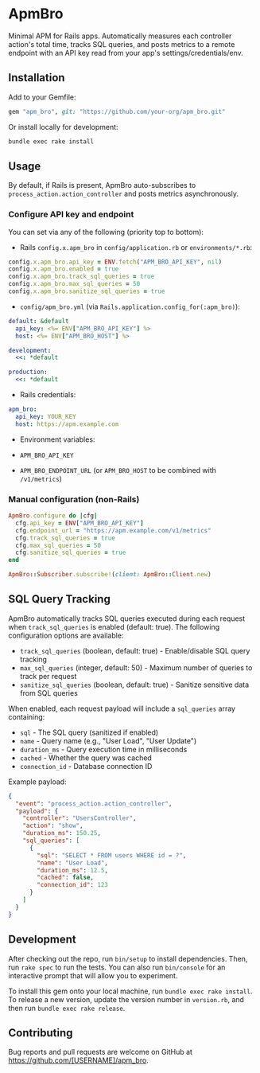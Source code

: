 # ApmBro

Minimal APM for Rails apps. Automatically measures each controller action's total time, tracks SQL queries, and posts metrics to a remote endpoint with an API key read from your app's settings/credentials/env.

## Installation

Add to your Gemfile:

```ruby
gem "apm_bro", git: "https://github.com/your-org/apm_bro.git"
```

Or install locally for development:

```bash
bundle exec rake install
```

## Usage

By default, if Rails is present, ApmBro auto-subscribes to `process_action.action_controller` and posts metrics asynchronously.

### Configure API key and endpoint

You can set via any of the following (priority top to bottom):

- Rails `config.x.apm_bro` in `config/application.rb` or `environments/*.rb`:

```ruby
config.x.apm_bro.api_key = ENV.fetch("APM_BRO_API_KEY", nil)
config.x.apm_bro.enabled = true
config.x.apm_bro.track_sql_queries = true
config.x.apm_bro.max_sql_queries = 50
config.x.apm_bro.sanitize_sql_queries = true
```

- `config/apm_bro.yml` (via `Rails.application.config_for(:apm_bro)`):

```yml
default: &default
  api_key: <%= ENV["APM_BRO_API_KEY"] %>
  host: <%= ENV["APM_BRO_HOST"] %>

development:
  <<: *default

production:
  <<: *default
```

- Rails credentials:

```yaml
apm_bro:
  api_key: YOUR_KEY
  host: https://apm.example.com
```

- Environment variables:

- `APM_BRO_API_KEY`
- `APM_BRO_ENDPOINT_URL` (or `APM_BRO_HOST` to be combined with `/v1/metrics`)

### Manual configuration (non-Rails)

```ruby
ApmBro.configure do |cfg|
  cfg.api_key = ENV["APM_BRO_API_KEY"]
  cfg.endpoint_url = "https://apm.example.com/v1/metrics"
  cfg.track_sql_queries = true
  cfg.max_sql_queries = 50
  cfg.sanitize_sql_queries = true
end

ApmBro::Subscriber.subscribe!(client: ApmBro::Client.new)
```

## SQL Query Tracking

ApmBro automatically tracks SQL queries executed during each request when `track_sql_queries` is enabled (default: true). The following configuration options are available:

- `track_sql_queries` (boolean, default: true) - Enable/disable SQL query tracking
- `max_sql_queries` (integer, default: 50) - Maximum number of queries to track per request
- `sanitize_sql_queries` (boolean, default: true) - Sanitize sensitive data from SQL queries

When enabled, each request payload will include a `sql_queries` array containing:
- `sql` - The SQL query (sanitized if enabled)
- `name` - Query name (e.g., "User Load", "User Update")
- `duration_ms` - Query execution time in milliseconds
- `cached` - Whether the query was cached
- `connection_id` - Database connection ID

Example payload:
```json
{
  "event": "process_action.action_controller",
  "payload": {
    "controller": "UsersController",
    "action": "show",
    "duration_ms": 150.25,
    "sql_queries": [
      {
        "sql": "SELECT * FROM users WHERE id = ?",
        "name": "User Load",
        "duration_ms": 12.5,
        "cached": false,
        "connection_id": 123
      }
    ]
  }
}
```

## Development

After checking out the repo, run `bin/setup` to install dependencies. Then, run `rake spec` to run the tests. You can also run `bin/console` for an interactive prompt that will allow you to experiment.

To install this gem onto your local machine, run `bundle exec rake install`. To release a new version, update the version number in `version.rb`, and then run `bundle exec rake release`.

## Contributing

Bug reports and pull requests are welcome on GitHub at https://github.com/[USERNAME]/apm_bro.
